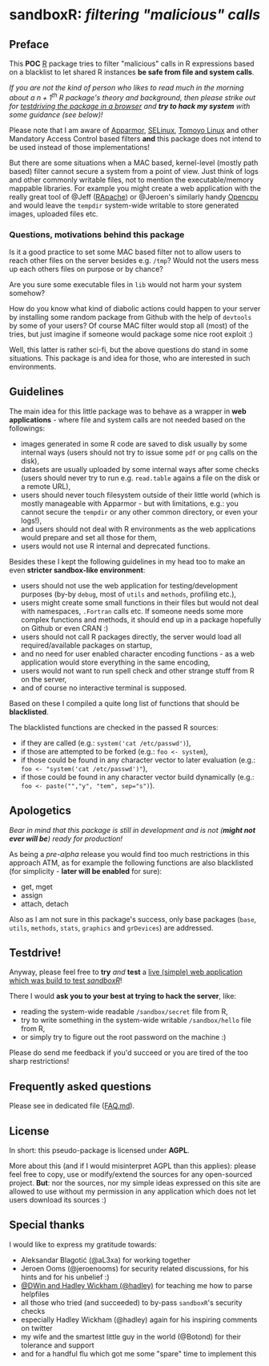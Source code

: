 # sandboxR: *filtering "malicious" calls*

## Preface

This **POC** [R](http://www.r-project.org/) package tries to filter "malicious" calls in R expressions based on a blacklist to let shared R instances **be safe from file and system calls**.

*If you are not the kind of person who likes to read much in the morning about a $n+1^{th}$ R package's theory and background, then please strike out for [testdriving the package in a browser](http://sandboxr.no-ip.org/) and **try to hack my system** with some guidance (see below)!*

Please note that I am aware of [Apparmor](http://wiki.apparmor.net/index.php/Main_Page), [SELinux](http://selinuxproject.org/page/Main_Page), [Tomoyo Linux](http://tomoyo.sourceforge.jp/index.html.en) and other Mandatory Access Control based filters **and** this package does not intend to be used instead of those implementations!

But there are some situations when a MAC based, kernel-level (mostly path based) filter cannot secure a system from a point of view. Just think of logs and other commonly writable files, not to mention the executable/memory mappable libraries. For example you might create a web application with the really great tool of @Jeff ([RApache](http://rapache.net/)) or @Jeroen's similarly handy [Opencpu](http://opencpu.org/) and would leave the `tempdir` system-wide writable to store generated images, uploaded files etc.

### Questions, motivations behind this package

Is it a good practice to set some MAC based filter not to allow users to reach other files on the server besides e.g. `/tmp`? Would not the users mess up each others files on purpose or by chance?

Are you sure some executable files in `lib` would not harm your system somehow?

How do you know what kind of diabolic actions could happen to your server by installing some random package from Github with the help of `devtools` by some of your users? Of course MAC filter would stop all (most) of the tries, but just imagine if someone would package some nice root exploit :)

Well, this latter is rather sci-fi, but the above questions do stand in some situations. This package is and idea for those, who are interested in such environments.

## Guidelines 

The main idea for this little package was to behave as a wrapper in **web applications** - where file and system calls are not needed based on the followings:

 * images generated in some R code are saved to disk usually by some internal ways (users should not try to issue some `pdf` or `png` calls on the disk),
 * datasets are usually uploaded by some internal ways after some checks (users should never try to run e.g. `read.table` agains a file on the disk or a remote URL),
 * users should never touch filesystem outside of their little world (which is mostly manageable with Apparmor - but with limitations, e.g.: you cannot secure the `tempdir` or any other common directory, or even your logs!),
 * and users should not deal with R environments as the web applications would prepare and set all those for them,
 * users would not use R internal and deprecated functions.

Besides these I kept the following guidelines in my head too to make an even **stricter sandbox-like environment**:

 * users should not use the web application for testing/development purposes (by-by `debug`, most of `utils` and `methods`, profiling etc.),
 * users might create some small functions in their files but would not deal with namespaces, `.Fortran` calls etc. If someone needs some more complex functions and methods, it should end up in a package hopefully on Github or even CRAN :)
 * users should not call R packages directly, the server would load all required/available packages on startup,
 * and no need for user enabled character encoding functions - as a web application would store everything in the same encoding,
 * users would not want to run spell check and other strange stuff from R on the server,
 * and of course no interactive terminal is supposed.

Based on these I compiled a quite long list of functions that should be **blacklisted**.

The blacklisted functions are checked in the passed R sources:

 * if they are called (e.g.: `system('cat /etc/passwd')`),
 * if those are attempted to be forked (e.g.: `foo <- system`),
 * if those could be found in any character vector to later evaluation (e.g.: `foo <- "system('cat /etc/passwd')"`),
 * if those could be found in any character vector build dynamically (e.g.: `foo <- paste("","y", "tem", sep="s")`).  

## Apologetics

*Bear in mind that this package is still in development and is not (**might not ever will be**) ready for production!*

As being a *pre-alpha* release you would find too much restrictions in this approach ATM, as for example the following functions are also blacklisted (for simplicity - **later will be enabled** for sure):

 * get, mget
 * assign
 * attach, detach

Also as I am not sure in this package's success, only base packages (`base`, `utils`, `methods`, `stats`, `graphics` and `grDevices`) are addressed.

## Testdrive!

Anyway, please feel free to **try** *and* **test** a [live (simple) web application which was build to test *sandboxR*](http://sandboxr.no-ip.org/)!

There I would **ask you to your best at trying to hack the server**, like:

 * reading the system-wide readable `/sandbox/secret` file from R,
 * try to write something in the system-wide writable `/sandbox/hello` file from R,
 * or simply try to figure out the root password on the machine :)

Please do send me feedback if you'd succeed or you are tired of the too sharp restrictions!

## Frequently asked questions

Please see in dedicated file ([FAQ.md](https://github.com/daroczig/sandboxR/blob/master/FAQ.md)).

## License

In short: this pseudo-package is licensed under **AGPL**.

More about this (and if I would misinterpret AGPL than this applies): please feel free to copy, use or modify/extend the sources for any open-sourced project. **But**: nor the sources, nor my simple ideas expressed on this site are allowed to use without my permission in any application which does not let users download its sources :)

## Special thanks

I would like to express my gratitude towards:

 * Aleksandar Blagotić (@aL3xa) for working together
 * Jeroen Ooms (@jeroenooms) for security related discussions, for his hints and for his unbelief :)
 * [@DWin and Hadley Wickham (@hadley)](http://stackoverflow.com/questions/8379570/get-functions-title-from-documentation) for teaching me how to parse helpfiles
 * all those who tried (and succeeded) to by-pass `sandboxR`'s security checks
 * especially Hadley Wickham (@hadley) again for his inspiring comments on twitter
 * my wife and the smartest little guy in the world (@Botond) for their tolerance and support
 * and for a handful flu which got me some "spare" time to implement this
